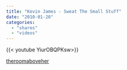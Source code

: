 ```yaml
---
title: "Kevin James - Sweat The Small Stuff"
date: "2010-01-20"
categories:
  - "shares"
  - "videos"
---
```


<div style="width: 70vw;">{{< youtube YiurOBQPKsw>}}</div>

[theroomaboveher](http://theroomaboveher.tumblr.com/post/313288168/kevin-james-sweat-the-small-stuff-compilation)
